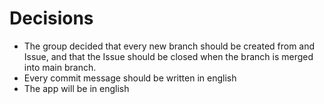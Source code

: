 # Decisions

* The group decided that every new branch should be created from and Issue, and that the Issue should be closed when the branch is merged into main branch. 
* Every commit message should be written in english
* The app will be in english 
